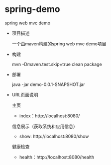 # spring-demo
spring web mvc demo

- 项目描述

  一个由maven构建的spring web mvc demo项目

- 构建

  mvn -Dmaven.test.skip=true clean package
  
- 部署

  java -jar demo-0.0.1-SNAPSHOT.jar
  
- URL页面说明
 
  主页
  - index：http://localhost:8080/

  信息展示（获取系统和应用信息）
  - show: http://localhost:8080/show

  健康检查
  - health：http://localhost:8080/health
